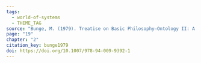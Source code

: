 ```yaml
---
tags:
  - world-of-systems
  - THEME_TAG
source: "Bunge, M. (1979). Treatise on Basic Philosophy—Ontology II: A World of Systems. Springer Netherlands."
page: "19"
chapter: "2"
citation_key: bunge1979
doi: https://doi.org/10.1007/978-94-009-9392-1
---
```


